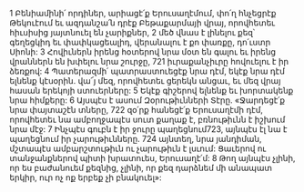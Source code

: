 1 Բենիամինի՛ որդիներ, արիացէ՛ք Երուսաղէմում,
փո՛ղ հնչեցրէք Թեկուէում
եւ ազդանշա՛ն դրէք Բեթաքարմայի վրայ,
որովհետեւ հիւսիսից յայտնուել են չարիքներ,
2 մեծ վնաս է լինելու քեզ՝ գեղեցկիդ եւ փափկացեալիդ,
վերանալու է քո փառքը, դո՛ւստր Սիոնի:
3 Հովիւներն իրենց հօտերով նրա մօտ են գալու
եւ իրենց վրաններն են խփելու նրա շուրջը,
721 իւրաքանչիւրը հովուելու է իր ձեռքով:
4 Պատերազմի՛ պատրաստուեցէք նրա դէմ,
եկէք նրա դէմ ելնենք կէսօրին.
վա՜յ մեզ, որովհետեւ ցերեկն անցաւ,
եւ մեզ վրայ հասան երեկոյի ստուերները:
5 Եկէք գիշերով ելնենք եւ խորտակենք նրա հիմքերը:
6 Այսպէս է ասում Զօրութիւնների Տէրը.
«Ջարդեցէ՛ք նրա փայտաշէն տները,
722 զօ՛րք հանեցէ՛ք Երուսաղէմի դէմ,
որովհետեւ նա ամբողջապէս սուտ քաղաք է,
բռնութիւնն է իշխում նրա մէջ:
7 Ինչպէս գուբն է իր ջուրը պաղեցնում723,
այնպէս էլ նա է պաղեցնում իր չարութիւնները.
724 այնտեղ, նրա յանդիման,
մշտապէս ամբարշտութիւն ու չարութիւն է լսւում:
Ցաւերով ու տանջանքներով պիտի խրատուես, Երուսաղէ՛մ:
8 Թող այնպէս չլինի, որ ես բաժանուեմ քեզնից,
չլինի, որ քեզ դարձնեմ մի անապատ երկիր,
ուր ոչ ոք երբեք չի բնակուել»:

